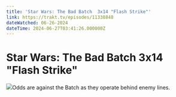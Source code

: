 ```yaml
---
title: 'Star Wars: The Bad Batch  3x14 "Flash Strike"' 
link: https://trakt.tv/episodes/11338848
dateWatched: 06-26-2024
dateTime: 2024-06-27T03:41:26.000000Z
---
```

# Star Wars: The Bad Batch  3x14 "Flash Strike"

![](https://walter.trakt.tv/images/episodes/011/338/848/screenshots/thumb/234c5e1faf.jpg)Odds are against the Batch as they operate behind enemy lines.